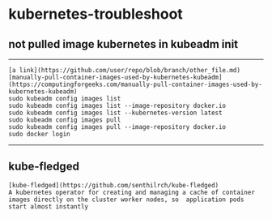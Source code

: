 # kubernetes-troubleshoot

  ## not pulled image kubernetes in kubeadm init
  ---
    [a link](https://github.com/user/repo/blob/branch/other_file.md)
    [manually-pull-container-images-used-by-kubernetes-kubeadm](https://computingforgeeks.com/manually-pull-container-images-used-by-kubernetes-kubeadm)
    sudo kubeadm config images list
    sudo kubeadm config images list --image-repository docker.io
    sudo kubeadm config images list --kubernetes-version latest
    sudo kubeadm config images pull
    sudo kubeadm config images pull --image-repository docker.io
    sudo docker login
  ---
  
  ## kube-fledged
    [kube-fledged](https://github.com/senthilrch/kube-fledged)
    A kubernetes operator for creating and managing a cache of container images directly on the cluster worker nodes, so  application pods start almost instantly
